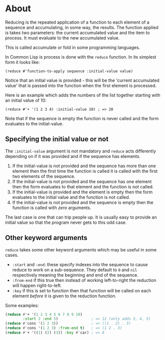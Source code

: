 # About

Reducing is the repeated application of a function to each element of
a sequence and accumulating, in some way, the results. 
The function applied is takes two parameters: the current accumulated value and the item to process. 
It must evaluate to the new accumulated value.

This is called accumulate or fold in some programming languages.

In Common Lisp is process is done with the `reduce` function.
In its simplest form it looks like:

`(reduce #'function-to-apply sequence :initial-value value)`

Notice that an initial value is provided - this will be the 'current accumulated value' that is passed into the function when the first element is processed.

Here is an example which adds the numbers of the list together starting with an initial value of 10:

`(reduce #'+ '(1 2 3 4) :initial-value 10) ; => 20`

Note that if the sequence is empty the function is never called and the form evaluates to the initial-value.

## Specifying the initial value or not

The `:initial-value` argument is not mandatory and `reduce` acts differently depending on if it was provided and if the sequence has elements.

1. If the initial-value is not provided and the sequence has more than one element then the first time the function is called it is called with the first two elements of the sequence.
2. If the initial-value is not provided and the sequence has one element then the form evaluates to that element and the function is not called.
3. If the initial-value is provided and the element is empty then the form evaluates to the initial value and the function is not called.
4. If the initial-value is not provided and the sequence is empty then the function is called with *zero* arguments.

The last case is one that can trip people up.
It is usually easy to provide an initial value so that the program never gets to this odd case.

## Other keyword arguments

`reduce` takes some other keyword arguments which may be useful in some cases.

* `:start` and `:end`: these specify indexes into the sequence to cause reduce to work on a sub-sequence. 
They default to `0` and `nil` respectively meaning the beginning and end of the sequence.
* `:from-end` if this true then instead of working left-to-right the reduction will happen right-to-left.
* `:key` if this is set to function then that function will be called on each element *before* it is given to the reduction function.

Some examples:

```lisp
(reduce #'+ '(1 2 3 4 5 6 7 8 9 10) 
        :start 2 :end 5)               ; => 12 (only adds 3, 4, 5)
(reduce #'cons '(1 2 3))               ; => ((1 . 2) . 3)
(reduce #'cons '(1 2 3) :from-end t)   ; => (1 2 . 3)
(reduce #'+ '((1) (2) (3)) :key #'car) ; => 6
```

